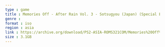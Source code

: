 ```yaml
---
type : game
title : Memories Off - After Rain Vol. 3 - Sotsugyou (Japan) (Special Edition)
genre : 
format : iso
region : asia
link : https://archive.org/download/PS2-ASIA-ROMS321COM/Memories%20Off%20-%20After%20Rain%20Vol.%203%20-%20Sotsugyou%20%28Japan%29%20%28Special%20Edition%29.7z
size : 3.1GB
---
```

